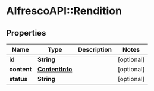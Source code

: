 # AlfrescoAPI::Rendition

## Properties
Name | Type | Description | Notes
------------ | ------------- | ------------- | -------------
**id** | **String** |  | [optional] 
**content** | [**ContentInfo**](ContentInfo.md) |  | [optional] 
**status** | **String** |  | [optional] 


